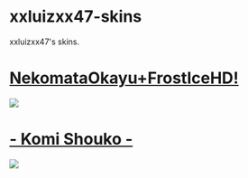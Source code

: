 # xxluizxx47-skins
xxluizxx47's skins. 

# [NekomataOkayu+FrostIceHD!](https://drive.google.com/file/d/19A6WxWxOHj__VDvASkTTZdJRw-Uau1ZK/view?usp=sharing)
![](https://imgur.com/iZqpXoU.png)

# [- Komi Shouko -](https://drive.google.com/file/d/13-wMKj1_5cqGGb0oNxrPsJ1QJM2YQR9y/view)
![](https://imgur.com/8zR8JGR.png)
